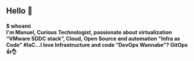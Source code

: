 ## Hello 👋
#### $ whoami <br> I'm Manuel, Curious Technologist, passionate about virtualization “VMware SDDC stack”, Cloud, Open Source and automation "Infra as Code" #IaC...I love Infrastructure and code “DevOps Wannabe”? GitOps 👍👌
<!--
**manuh-L/manuh-L** is a ✨ _special_ ✨ repository because its `README.md` (this file) appears on your GitHub profile.

Here are some ideas to get you started:

- 🔭 I’m currently working on end to end automation aka Full Stack
- 🌱 I’m currently learning Infra as Code, Automation, Linux...
- 👯 I’m looking to collaborate on ...
- 🤔 I’m looking for help with ...
- 💬 Ask me about ...
- 📫 How to reach me: ...
- 😄 Pronouns: ...
- ⚡ Fun fact: ...
-->
